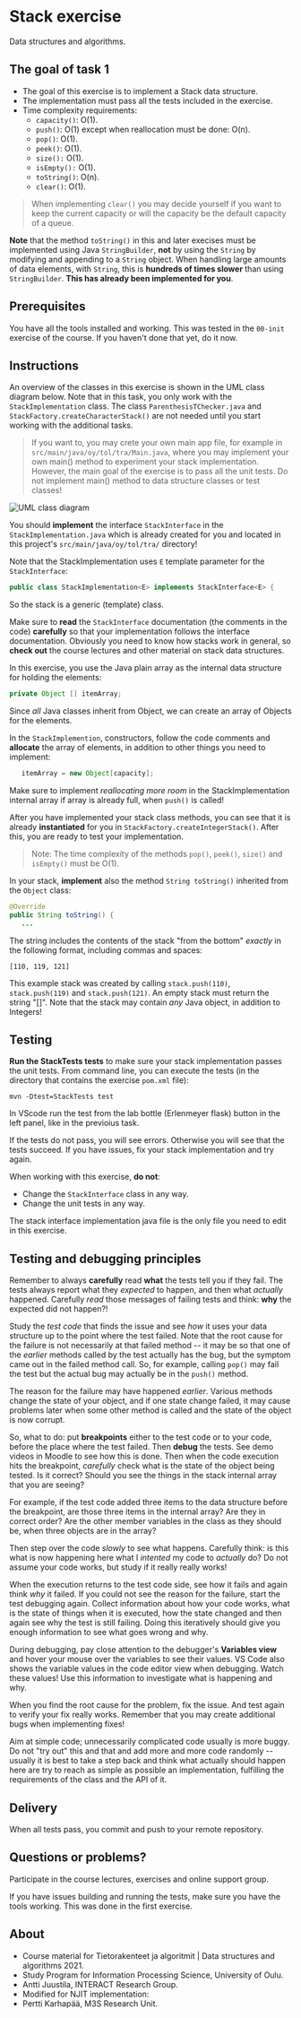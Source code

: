 # Stack exercise

Data structures and algorithms.

## The goal of task 1

* The goal of this exercise is to implement a Stack data structure.
* The implementation must pass all the tests included in the exercise.
* Time complexity requirements:
  * `capacity()`: O(1).
  * `push()`: O(1) except when reallocation must be done: O(n).
  * `pop()`: O(1).
  * `peek()`: O(1).
  * `size():` O(1).
  * `isEmpty():` O(1).
  * `toString()`: O(n).
  * `clear()`: O(1).

> When implementing `clear()` you may decide yourself if you want to keep the current capacity or will the capacity be the default capacity of a queue.

**Note** that the method `toString()` in this and later execises must be implemented using Java `StringBuilder`, **not**  by using the `String` by modifying and appending to a `String` object. When handling large amounts of data elements, with `String`, this is **hundreds of times slower** than using `StringBuilder`. **This has already been implemented for you**.

## Prerequisites

You have all the tools installed and working. This was tested in the `00-init` exercise of the course. If you haven't done that yet, do it now.

## Instructions

An overview of the classes in this exercise is shown in the UML class diagram below. Note that in this task, you only work with the `StackImplementation` class. The class `ParenthesisTChecker.java` and `StackFactory.createCharacterStack()` are not needed until you start working with the additional tasks.

> If you want to, you may crete your own main app file, for example in `src/main/java/oy/tol/tra/Main.java`, where you may implement your own main() method to experiment your stack implementation. However, the main goal of the exercise is to pass all the unit tests. Do not implement main() method to data structure classes or test classes!

![UML class diagram](classes_new.png)

You should **implement** the interface `StackInterface` in the `StackImplementation.java` which is already created for you and located in this project's `src/main/java/oy/tol/tra/` directory!

Note that the StackImplementation uses `E` template parameter for the `StackInterface`:

```Java
public class StackImplementation<E> implements StackInterface<E> {
```
So the stack is a generic (template) class.

Make sure to **read** the `StackInterface` documentation (the comments in the code) **carefully** so that your implementation follows the interface documentation. Obviously you need to know how stacks work in general, so **check out** the course lectures and other material on stack data structures.

In this exercise, you use the Java plain array as the internal data structure for holding the elements:

```Java
private Object [] itemArray;
```

Since *all* Java classes inherit from Object, we can create an array of Objects for the elements.

In the `StackImplemention`, constructors, follow the code comments and **allocate** the array of elements, in addition to other things you need to implement:

```Java
   itemArray = new Object[capacity];
```

Make sure to implement *reallocating more room* in the StackImplementation internal array if array is already full, when `push()` is called!

After you have implemented your stack class methods, you can see that it is already **instantiated** for you in `StackFactory.createIntegerStack()`. After this, you are ready to test your implementation.

> Note: The time complexity of the methods `pop()`, `peek()`, `size()` and `isEmpty()` must be O(1).

In your stack, **implement** also the method `String toString()` inherited from the  `Object` class:

```Java
@Override
public String toString() {
   ...
```
The string includes the contents of the stack "from the bottom" *exactly* in the following format, including commas and spaces:

```text
[110, 119, 121]
```

This example stack was created by calling `stack.push(110)`, `stack.push(119)` and `stack.push(121)`. An empty stack must return the string "[]". Note that the stack may contain *any* Java object, in addition to Integers!


## Testing 

**Run the StackTests tests** to make sure your stack implementation passes the unit tests. From command line, you can execute the tests (in the directory that contains the exercise `pom.xml` file):

```
mvn -Dtest=StackTests test
```
In VScode run the test from the lab bottle (Erlenmeyer flask) button in the left panel, like in the previoius task.

If the tests do not pass, you will see errors. Otherwise you will see that the tests succeed. If you have issues, fix your stack implementation and try again.

When working with this exercise, **do not**:

* Change the `StackInterface` class in any way.
* Change the unit tests in any way.

The stack interface implementation java file is the only file you need to edit in this exercise.

## Testing and debugging principles

Remember to always **carefully** read **what** the tests tell you if they fail. The tests always report what they *expected* to happen, and then what *actually* happened. Carefully *read* those messages of failing tests and think: **why** the expected did not happen?!

Study the *test code* that finds the issue and see *how* it uses your data structure up to the point where the test failed. Note that the root cause for the failure is not necessarily at that failed method -- it may be so that one of the *earlier* methods called by the test actually has the bug, but the symptom came out in the failed method call. So, for example, calling `pop()` may fail the test but the actual bug may actually be in the `push()` method. 

The reason for the failure may have happened *earlier*. Various methods change the state of your object, and if one state change failed, it may cause problems later when some other method is called and the state of the object is now corrupt.

So, what to do: put **breakpoints** either to the test code or to your code, before the place where the test failed. Then **debug** the tests. See demo videos in Moodle to see how this is done. Then when the code execution hits the breakpoint, *carefully* check what is the state of the object being tested. Is it correct? Should you see the things in the stack internal array that you are seeing? 

For example, if the test code added three items to the data structure before the breakpoint, are those three items in the internal array? Are they in correct order? Are the other member variables in the class as they should be, when three objects are in the array?

Then step over the code *slowly* to see what happens. Carefully think: is this what is now happening here what I *intented* my code to *actually* do? Do not assume your code works, but study if it really really works!

When the execution returns to the test code side, see how it fails and again think *why* it failed. If you could not see the reason for the failure, start the test debugging again. Collect information about how your code works, what is the state of things when it is executed, how the state changed and then again see why the test is still failing. Doing this iteratively should give you enough information to see what goes wrong and why.

During debugging, pay close attention to the debugger's **Variables view** and hover your mouse over the variables to see their values. VS Code also shows the variable values in the code editor view when debugging. Watch these values! Use this information to investigate what is happening and why.

When you find the root cause for the problem, fix the issue. And test again to verify your fix really works. Remember that you may create additional bugs when implementing fixes! 

Aim at simple code; unnecessarily complicated code usually is more buggy. Do not "try out" this and that and add more and more code randomly -- usually it is best to take a step back and think what actually should happen here are try to reach as simple as possible an implementation, fulfilling the requirements of the class and the API of it. 

## Delivery

When all tests pass, you commit and push to your remote repository.

## Questions or problems?

Participate in the course lectures, exercises and online support group.

If you have issues building and running the tests, make sure you have the tools working. This was done in the first exercise.

## About

* Course material for Tietorakenteet ja algoritmit | Data structures and algorithms 2021.
* Study Program for Information Processing Science, University of Oulu.
* Antti Juustila, INTERACT Research Group.
* Modified for NJIT implementation:
* Pertti Karhapää, M3S Research Unit.
